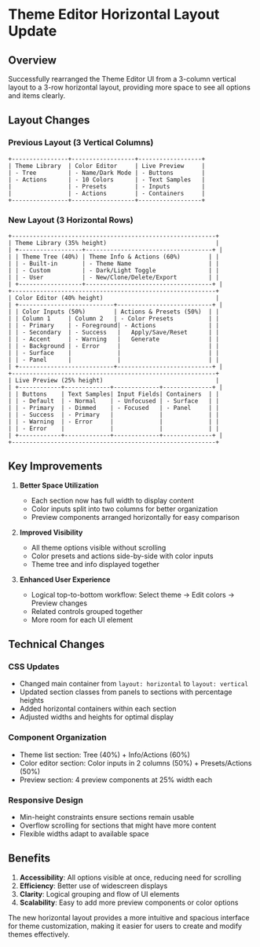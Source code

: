 # Theme Editor Horizontal Layout Update

## Overview
Successfully rearranged the Theme Editor UI from a 3-column vertical layout to a 3-row horizontal layout, providing more space to see all options and items clearly.

## Layout Changes

### Previous Layout (3 Vertical Columns)
```
+----------------+------------------+------------------+
| Theme Library  | Color Editor     | Live Preview     |
| - Tree         | - Name/Dark Mode | - Buttons        |
| - Actions      | - 10 Colors      | - Text Samples   |
|                | - Presets        | - Inputs         |
|                | - Actions        | - Containers     |
+----------------+------------------+------------------+
```

### New Layout (3 Horizontal Rows)
```
+----------------------------------------------------------+
| Theme Library (35% height)                               |
| +------------------+------------------------------------+ |
| | Theme Tree (40%) | Theme Info & Actions (60%)        | |
| | - Built-in       | - Theme Name                      | |
| | - Custom         | - Dark/Light Toggle               | |
| | - User           | - New/Clone/Delete/Export         | |
| +------------------+------------------------------------+ |
+----------------------------------------------------------+
| Color Editor (40% height)                                |
| +---------------------------+---------------------------+ |
| | Color Inputs (50%)        | Actions & Presets (50%)  | |
| | Column 1     | Column 2   | - Color Presets          | |
| | - Primary    | - Foreground| - Actions               | |
| | - Secondary  | - Success   |   Apply/Save/Reset      | |
| | - Accent     | - Warning   |   Generate              | |
| | - Background | - Error     |                         | |
| | - Surface    |             |                         | |
| | - Panel      |             |                         | |
| +---------------------------+---------------------------+ |
+----------------------------------------------------------+
| Live Preview (25% height)                                |
| +------------+-------------+-------------+--------------+ |
| | Buttons    | Text Samples| Input Fields| Containers  | |
| | - Default  | - Normal    | - Unfocused | - Surface   | |
| | - Primary  | - Dimmed    | - Focused   | - Panel     | |
| | - Success  | - Primary   |             |             | |
| | - Warning  | - Error     |             |             | |
| | - Error    |             |             |             | |
| +------------+-------------+-------------+--------------+ |
+----------------------------------------------------------+
```

## Key Improvements

1. **Better Space Utilization**
   - Each section now has full width to display content
   - Color inputs split into two columns for better organization
   - Preview components arranged horizontally for easy comparison

2. **Improved Visibility**
   - All theme options visible without scrolling
   - Color presets and actions side-by-side with color inputs
   - Theme tree and info displayed together

3. **Enhanced User Experience**
   - Logical top-to-bottom workflow: Select theme → Edit colors → Preview changes
   - Related controls grouped together
   - More room for each UI element

## Technical Changes

### CSS Updates
- Changed main container from `layout: horizontal` to `layout: vertical`
- Updated section classes from panels to sections with percentage heights
- Added horizontal containers within each section
- Adjusted widths and heights for optimal display

### Component Organization
- Theme list section: Tree (40%) + Info/Actions (60%)
- Color editor section: Color inputs in 2 columns (50%) + Presets/Actions (50%)
- Preview section: 4 preview components at 25% width each

### Responsive Design
- Min-height constraints ensure sections remain usable
- Overflow scrolling for sections that might have more content
- Flexible widths adapt to available space

## Benefits

1. **Accessibility**: All options visible at once, reducing need for scrolling
2. **Efficiency**: Better use of widescreen displays
3. **Clarity**: Logical grouping and flow of UI elements
4. **Scalability**: Easy to add more preview components or color options

The new horizontal layout provides a more intuitive and spacious interface for theme customization, making it easier for users to create and modify themes effectively.